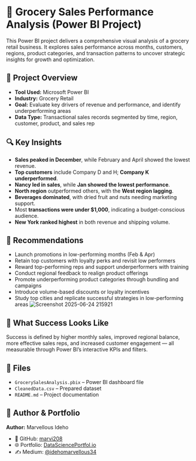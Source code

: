 
# 🛒 Grocery Sales Performance Analysis (Power BI Project)

This Power BI project delivers a comprehensive visual analysis of a grocery retail business. It explores sales performance across months, customers, regions, product categories, and transaction patterns to uncover strategic insights for growth and optimization.

## 📌 Project Overview

- **Tool Used:** Microsoft Power BI  
- **Industry:** Grocery Retail  
- **Goal:** Evaluate key drivers of revenue and performance, and identify underperforming areas  
- **Data Type:** Transactional sales records segmented by time, region, customer, product, and sales rep

## 🔍 Key Insights

- **Sales peaked in December**, while February and April showed the lowest revenue.  
- **Top customers** include Company D and H; **Company K underperformed**.  
- **Nancy led in sales**, while **Jan showed the lowest performance**.  
- **North region** outperformed others, with the **West region lagging**.  
- **Beverages dominated**, with dried fruit and nuts needing marketing support.  
- Most **transactions were under $1,000**, indicating a budget-conscious audience.  
- **New York ranked highest** in both revenue and shipping volume.

## 🎯 Recommendations

- Launch promotions in low-performing months (Feb & Apr)  
- Retain top customers with loyalty perks and revisit low performers  
- Reward top-performing reps and support underperformers with training  
- Conduct regional feedback to realign product offerings  
- Promote underperforming product categories through bundling and campaigns  
- Introduce volume-based discounts or loyalty incentives  
- Study top cities and replicate successful strategies in low-performing areas
![Screenshot 2025-06-24 215921](https://github.com/user-attachments/assets/23be11d3-f3e5-44b8-ab35-4a8618705724)


## 🧠 What Success Looks Like

Success is defined by higher monthly sales, improved regional balance, more effective sales reps, and increased customer engagement — all measurable through Power BI’s interactive KPIs and filters.

## 📁 Files

- `GrocerySalesAnalysis.pbix` – Power BI dashboard file  
- `CleanedData.csv` – Prepared dataset  
- `README.md` – Project documentation  

## 🔗 Author & Portfolio

**Author:** Marvellous Ideho  
- 🔗 GitHub: [marvi208](https://github.com/marvi208)  
- 🌐 Portfolio: [DataSciencePortfol.io](https://www.datascienceportfol.io/idehomarvellous34)  
- ✍️ Medium: [@idehomarvellous34](https://medium.com/@idehomarvellous34)


